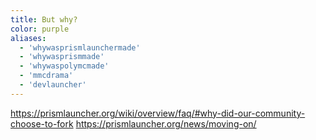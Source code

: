 ```yaml
---
title: But why?
color: purple
aliases:
  - 'whywasprismlaunchermade'
  - 'whywasprismmade'
  - 'whywaspolymcmade'
  - 'mmcdrama'
  - 'devlauncher'
---
```


https://prismlauncher.org/wiki/overview/faq/#why-did-our-community-choose-to-fork
https://prismlauncher.org/news/moving-on/

